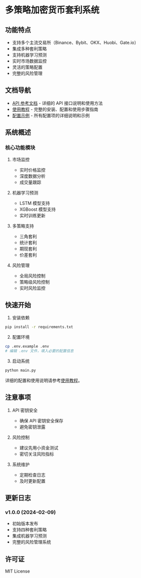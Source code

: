 # 多策略加密货币套利系统

## 功能特点

- 支持多个主流交易所（Binance、Bybit、OKX、Huobi、Gate.io）
- 集成多种套利策略
- 支持机器学习预测
- 实时市场数据监控
- 灵活的策略配置
- 完整的风险管理

## 文档导航

- [API 参考文档](docs/api_reference.md) - 详细的 API 接口说明和使用方法
- [使用教程](docs/tutorial.md) - 完整的安装、配置和使用步骤指南
- [配置示例](docs/config_example.md) - 所有配置项的详细说明和示例

## 系统概述

### 核心功能模块

1. 市场监控

   - 实时价格监控
   - 深度数据分析
   - 成交量跟踪

2. 机器学习预测

   - LSTM 模型支持
   - XGBoost 模型支持
   - 实时训练更新

3. 多策略支持

   - 三角套利
   - 统计套利
   - 期现套利
   - 价差套利

4. 风险管理
   - 全局风险控制
   - 策略级风险控制
   - 实时风险监控

## 快速开始

1. 安装依赖

```bash
pip install -r requirements.txt
```

2. 配置环境

```bash
cp .env.example .env
# 编辑 .env 文件，填入必要的配置信息
```

3. 启动系统

```bash
python main.py
```

详细的配置和使用说明请参考[使用教程](docs/tutorial.md)。

## 注意事项

1. API 密钥安全

   - 确保 API 密钥安全保存
   - 避免密钥泄露

2. 风险控制

   - 建议先用小资金测试
   - 密切关注风险指标

3. 系统维护
   - 定期检查日志
   - 及时更新配置

## 更新日志

### v1.0.0 (2024-02-09)

- 初始版本发布
- 支持四种套利策略
- 集成机器学习预测
- 完整的风险管理系统

## 许可证

MIT License
